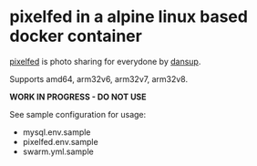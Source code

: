 # pixelfed in a alpine linux based docker container

[pixelfed](https://github.com/pixelfed/pixelfed) is photo sharing for everydone by [dansup](https://github.com/dansup).

Supports amd64, arm32v6, arm32v7, arm32v8.

**WORK IN PROGRESS - DO NOT USE**

See sample configuration for usage:
  - mysql.env.sample
  - pixelfed.env.sample
  - swarm.yml.sample
